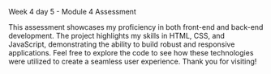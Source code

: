 Week 4 day 5 - Module 4 Assessment

This assessment showcases my proficiency in both front-end and back-end development. The project highlights my skills in HTML, CSS, and JavaScript, demonstrating the ability to build robust and responsive applications. Feel free to explore the code to see how these technologies were utilized to create a seamless user experience. Thank you for visiting!